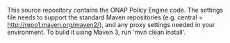 This source repository contains the ONAP Policy Engine code. The settings file needs to support the standard Maven repositories (e.g. central = http://repo1.maven.org/maven2/), and any proxy settings needed in your environment. To build it using Maven 3, run 'mvn clean install'.
